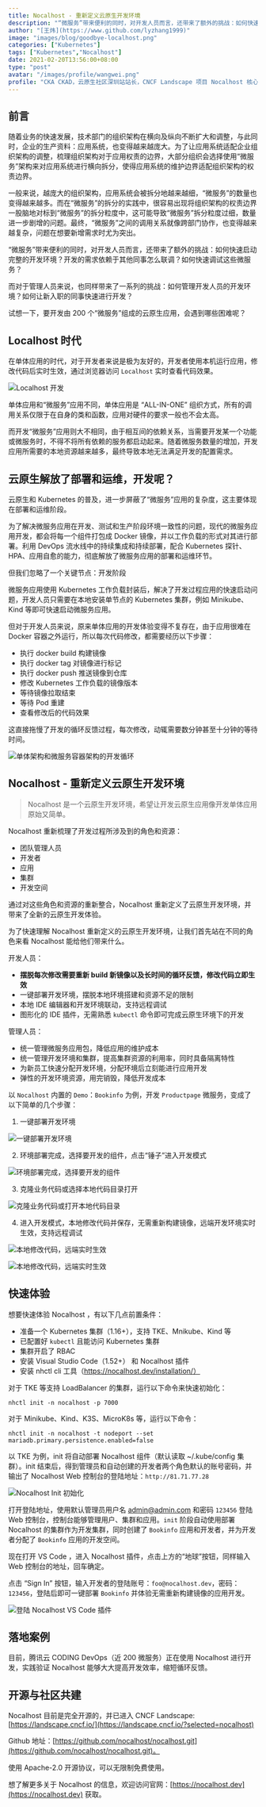 ```yaml
---
title: Nocalhost - 重新定义云原生开发环境
description: "“微服务”带来便利的同时，对开发人员而言，还带来了额外的挑战：如何快速启动完整的开发环境？开发的需求依赖于其他同事怎么联调？如何快速调试这些微服务？"
author: "[王炜](https://www.github.com/lyzhang1999)"
image: "images/blog/goodbye-localhost.png"
categories: ["Kubernetes"]
tags: ["Kubernetes","Nocalhost"]
date: 2021-02-20T13:56:00+08:00
type: "post"
avatar: "/images/profile/wangwei.png"
profile: "CKA CKAD，云原生社区深圳站站长，CNCF Landscape 项目 Nocalhost 核心成员"
---
```


## 前言
随着业务的快速发展，技术部门的组织架构在横向及纵向不断扩大和调整，与此同时，企业的生产资料：应用系统，也变得越来越庞大。为了让应用系统适配企业组织架构的调整，梳理组织架构对于应用权责的边界，大部分组织会选择使用“微服务”架构来对应用系统进行横向拆分，使得应用系统的维护边界适配组织架构的权责边界。

一般来说，越庞大的组织架构，应用系统会被拆分地越来越细，“微服务”的数量也变得越来越多。而在“微服务”的拆分的实践中，很容易出现将组织架构的权责边界一股脑地对标到“微服务”的拆分粒度中，这可能导致“微服务”拆分粒度过细，数量进一步剧增的问题。最终，“微服务”之间的调用关系就像跨部门协作，也变得越来越复杂，问题在想要新增需求时尤为突出。

“微服务”带来便利的同时，对开发人员而言，还带来了额外的挑战：如何快速启动完整的开发环境？开发的需求依赖于其他同事怎么联调？如何快速调试这些微服务？

而对于管理人员来说，也同样带来了一系列的挑战：如何管理开发人员的开发环境？如何让新入职的同事快速进行开发？

试想一下，要开发由 200 个“微服务”组成的云原生应用，会遇到哪些困难呢？

## Localhost 时代
在单体应用的时代，对于开发者来说是极为友好的，开发者使用本机运行应用，修改代码后实时生效，通过浏览器访问 `Localhost` 实时查看代码效果。

![Localhost 开发](1-1.png)

单体应用和“微服务”应用不同，单体应用是 “ALL-IN-ONE” 组织方式，所有的调用关系仅限于在自身的类和函数，应用对硬件的要求一般也不会太高。

而开发“微服务”应用则大不相同，由于相互间的依赖关系，当需要开发某一个功能或微服务时，不得不将所有依赖的服务都启动起来。随着微服务数量的增加，开发应用所需要的本地资源越来越多，最终导致本地无法满足开发的配置需求。

## 云原生解放了部署和运维，开发呢？
云原生和 Kubernetes 的普及，进一步屏蔽了“微服务”应用的复杂度，这主要体现在部署和运维阶段。

为了解决微服务应用在开发、测试和生产阶段环境一致性的问题，现代的微服务应用开发，都会将每一个组件打包成 Docker 镜像，并以工作负载的形式对其进行部署。利用 DevOps 流水线中的持续集成和持续部署，配合 Kubernetes 探针、HPA、应用自愈的能力，彻底解放了微服务应用的部署和运维环节。

但我们忽略了一个关键节点：开发阶段

微服务应用使用 Kubernetes 工作负载封装后，解决了开发过程应用的快速启动问题，开发人员只需要在本地安装单节点的 Kubernetes 集群，例如 Minikube、Kind 等即可快速启动微服务应用。

但对于开发人员来说，原来单体应用的开发体验变得不复存在，由于应用很难在 Docker 容器之外运行，所以每次代码修改，都需要经历以下步骤：

* 执行 docker build 构建镜像
* 执行 docker tag 对镜像进行标记
* 执行 docker push 推送镜像到仓库
* 修改 Kubernetes 工作负载的镜像版本
* 等待镜像拉取结束
* 等待 Pod 重建
* 查看修改后的代码效果

这直接拖慢了开发的循环反馈过程，每次修改，动辄需要数分钟甚至十分钟的等待时间。

![单体架构和微服务容器架构的开发循环](1-2.png)

## Nocalhost - 重新定义云原生开发环境

> Nocalhost 是一个云原生开发环境，希望让开发云原生应用像开发单体应用原始又简单。

Nocalhost 重新梳理了开发过程所涉及到的角色和资源：

* 团队管理人员
* 开发者
* 应用
* 集群
* 开发空间

通过对这些角色和资源的重新整合，Nocalhost 重新定义了云原生开发环境，并带来了全新的云原生开发体验。

为了快速理解 Nocalhost 重新定义的云原生开发环境，让我们首先站在不同的角色来看 Nocalhost 能给他们带来什么。

开发人员：

* **摆脱每次修改需要重新 build 新镜像以及长时间的循环反馈，修改代码立即生效**
* 一键部署开发环境，摆脱本地环境搭建和资源不足的限制
* 本地 IDE 编辑器和开发环境联动，支持远程调试
* 图形化的 IDE 插件，无需熟悉 `kubectl` 命令即可完成云原生环境下的开发

管理人员：

* 统一管理微服务应用包，降低应用的维护成本
* 统一管理开发环境和集群，提高集群资源的利用率，同时具备隔离特性
* 为新员工快速分配开发环境，分配环境后立刻能进行应用开发
* 弹性的开发环境资源，用完销毁，降低开发成本

以 `Nocalhost` 内置的 `Demo`：`Bookinfo` 为例，开发 `Productpage` 微服务，变成了以下简单的几个步骤：

1. 一键部署开发环境

![一键部署开发环境](1-3.png)

2. 环境部署完成，选择要开发的组件，点击“锤子”进入开发模式

![环境部署完成，选择要开发的组件](1-4.png)

3. 克隆业务代码或选择本地代码目录打开

![克隆业务代码或打开本地代码目录](1-5.png)

4. 进入开发模式，本地修改代码并保存，无需重新构建镜像，远端开发环境实时生效，支持远程调试

![本地修改代码，远端实时生效](1-6.png)

![本地修改代码，远端实时生效](1-7.png)


## 快速体验
想要快速体验 Nocalhost ，有以下几点前置条件：

* 准备一个 Kubernetes 集群（1.16+），支持 TKE、Mnikube、Kind 等
* 已配置好 `kubectl` 且能访问 Kubernetes 集群
* 集群开启了 RBAC
* 安装 Visual Studio Code（1.52+） 和 Nocalhost 插件
* 安装 nhctl cli 工具（https://nocalhost.dev/installation/）

对于 TKE 等支持 LoadBalancer 的集群，运行以下命令来快速初始化：

```
nhctl init -n nocalhost -p 7000
```

对于 Minikube、Kind、K3S、MicroK8s 等，运行以下命令：

```
nhctl init -n nocalhost -t nodeport --set mariadb.primary.persistence.enabled=false
```

以 TKE 为例，init 将自动部署 Nocalhost 组件（默认读取 ~/.kube/config 集群）。init 结束后，得到管理员和自动创建的开发者两个角色默认的账号密码，并输出了 Nocalhost Web 控制台的登陆地址：`http://81.71.77.28`

![Nocalhost Init 初始化](1-9.png)

打开登陆地址，使用默认管理员用户名 admin@admin.com 和密码 `123456` 登陆 Web 控制台，控制台能够管理用户、集群和应用。`init` 阶段自动使用部署 Nocalhost 的集群作为开发集群，同时创建了 `Bookinfo` 应用和开发者，并为开发者分配了 `Bookinfo` 应用的开发空间。

现在打开 VS Code ，进入 Nocalhost 插件，点击上方的“地球”按钮，同样输入 Web 控制台的地址，回车确定。

点击 “Sign In” 按钮，输入开发者的登陆账号：`foo@nocalhost.dev`，密码：`123456`，登陆后即可一键部署 `Bookinfo` 并体验无需重新构建镜像的应用开发。

![登陆 Nocalhost VS Code 插件](1-10.png)

## 落地案例
目前，腾讯云 CODING DevOps（近 200 微服务）正在使用 Nocalhost 进行开发，实践验证 Nocalhost 能够大大提高开发效率，缩短循环反馈。

## 开源与社区共建
Nocalhost 目前是完全开源的，并已进入 CNCF Landscape: [https://landscape.cncf.io/](https://landscape.cncf.io/?selected=nocalhost)

Github 地址：[https://github.com/nocalhost/nocalhost.git](https://github.com/nocalhost/nocalhost.git)。

使用 Apache-2.0 开源协议，可以无限制免费使用。

想了解更多关于 Nocalhost 的信息，欢迎访问官网：[https://nocalhost.dev](https://nocalhost.dev) 获取。
